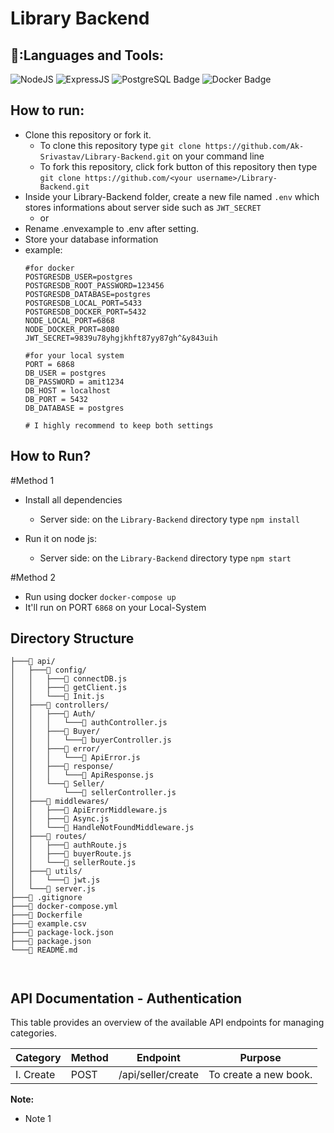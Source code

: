 # Library Backend

## 🧰:Languages and Tools:

![NodeJS](https://img.shields.io/badge/nodejs%20-%ffb400.svg?&style=for-the-badge&logo=nodeJs&logoColor=white)
![ExpressJS](https://img.shields.io/badge/expressjs%20-%23FF6F00.svg?&style=for-the-badge&logo=express&logoColor=white)
<img src="https://img.shields.io/badge/PostgreSQL-336791?style=for-the-badge&logo=postgresql&logoColor=white" alt="PostgreSQL Badge">
<img src="https://img.shields.io/badge/Docker-2496ED?style=for-the-badge&logo=docker&logoColor=white" alt="Docker Badge">
## How to run:

- Clone this repository or fork it.
  - To clone this repository type `git clone https://github.com/Ak-Srivastav/Library-Backend.git` on your command line
  - To fork this repository, click fork button of this repository then type `git clone https://github.com/<your username>/Library-Backend.git`
- Inside your Library-Backend folder, create a new file named `.env` which stores informations about server side such as `JWT_SECRET`
  - or 
- Rename .envexample to .env after setting.
- Store your database information
- example:
  ```
  #for docker
  POSTGRESDB_USER=postgres
  POSTGRESDB_ROOT_PASSWORD=123456
  POSTGRESDB_DATABASE=postgres
  POSTGRESDB_LOCAL_PORT=5433
  POSTGRESDB_DOCKER_PORT=5432
  NODE_LOCAL_PORT=6868
  NODE_DOCKER_PORT=8080
  JWT_SECRET=9839u78yhgjkhft87yy87gh^&y843uih
  
  #for your local system
  PORT = 6868
  DB_USER = postgres
  DB_PASSWORD = amit1234
  DB_HOST = localhost
  DB_PORT = 5432
  DB_DATABASE = postgres
  
  # I highly recommend to keep both settings
  ```
## How to Run?

#Method 1
  
- Install all dependencies
  - Server side: on the `Library-Backend` directory type `npm install`

- Run it on node js:
  - Server side: on the `Library-Backend` directory type `npm start`

#Method 2
- Run using docker
`docker-compose up`
- It'll run on PORT `6868` on your Local-System 

## Directory Structure
```
├───📁 api/
│   ├───📁 config/
│   │   ├───📄 connectDB.js
│   │   ├───📄 getClient.js
│   │   └───📄 Init.js
│   ├───📁 controllers/
│   │   ├───📁 Auth/
│   │   │   └───📄 authController.js
│   │   ├───📁 Buyer/
│   │   │   └───📄 buyerController.js
│   │   ├───📁 error/
│   │   │   └───📄 ApiError.js
│   │   ├───📁 response/
│   │   │   └───📄 ApiResponse.js
│   │   └───📁 Seller/
│   │       └───📄 sellerController.js
│   ├───📁 middlewares/
│   │   ├───📄 ApiErrorMiddleware.js
│   │   ├───📄 Async.js
│   │   └───📄 HandleNotFoundMiddleware.js
│   ├───📁 routes/
│   │   ├───📄 authRoute.js
│   │   ├───📄 buyerRoute.js
│   │   └───📄 sellerRoute.js
│   ├───📁 utils/
│   │   └───📄 jwt.js
│   └───📄 server.js
├───📄 .gitignore
├───📄 docker-compose.yml
├───📄 Dockerfile
├───📄 example.csv
├───📄 package-lock.json
├───📄 package.json
└───📄 README.md



```
## API Documentation - Authentication

This table provides an overview of the available API endpoints for managing categories.

| Category | Method | Endpoint | Purpose |
|---|---|---|---|
| I. Create | POST | /api/seller/create | To create a new book. |

**Note:**

* Note 1
